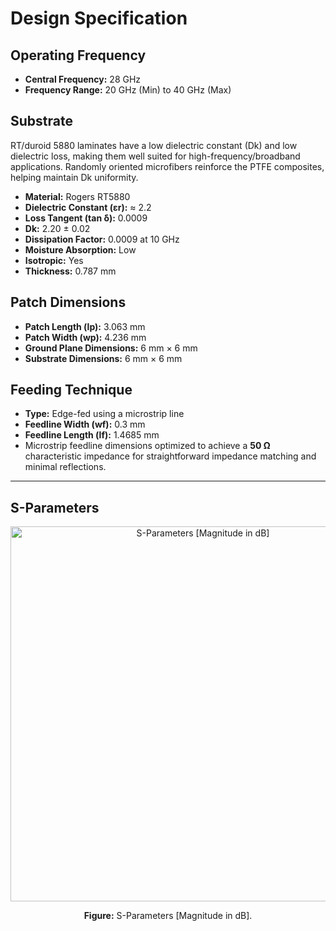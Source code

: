 # Design Specification

## Operating Frequency
- **Central Frequency:** 28 GHz  
- **Frequency Range:** 20 GHz (Min) to 40 GHz (Max)  

## Substrate
RT/duroid 5880 laminates have a low dielectric constant (Dk) and low dielectric loss, making them well suited for high-frequency/broadband applications. Randomly oriented microfibers reinforce the PTFE composites, helping maintain Dk uniformity.

- **Material:** Rogers RT5880  
- **Dielectric Constant (εr):** ≈ 2.2  
- **Loss Tangent (tan δ):** 0.0009  
- **Dk:** 2.20 ± 0.02  
- **Dissipation Factor:** 0.0009 at 10 GHz  
- **Moisture Absorption:** Low  
- **Isotropic:** Yes  
- **Thickness:** 0.787 mm  

## Patch Dimensions
- **Patch Length (lp):** 3.063 mm  
- **Patch Width (wp):** 4.236 mm  
- **Ground Plane Dimensions:** 6 mm × 6 mm  
- **Substrate Dimensions:** 6 mm × 6 mm  

## Feeding Technique
- **Type:** Edge-fed using a microstrip line  
- **Feedline Width (wf):** 0.3 mm  
- **Feedline Length (lf):** 1.4685 mm  
- Microstrip feedline dimensions optimized to achieve a **50 Ω** characteristic impedance for straightforward impedance matching and minimal reflections.

---

## S-Parameters

<p align="center">
  <img src="images/s_parameters.jpg" alt="S-Parameters [Magnitude in dB]" width="600">
</p>

<p align="center"><b>Figure:</b> S-Parameters [Magnitude in dB].</p>
